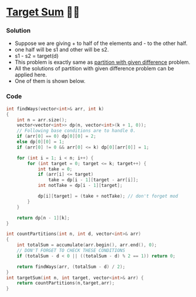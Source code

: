 # [Target Sum](https://www.codingninjas.com/codestudio/problems/target-sum_4127362) 🌟🌟

### Solution

-   Suppose we are giving + to half of the elements and - to the other half.
-   one half will be s1 and other will be s2.
-   s1 - s2 = target(d)
-   This problem is exactly same as [partition with given difference](./18_PartitionWithGivenDifference.md) problem.
-   All the solutions of partition with given difference problem can be applied here.
-   One of them is shown below.

### Code

```cpp
int findWays(vector<int>& arr, int k)
{
    int n = arr.size();
    vector<vector<int>> dp(n, vector<int>(k + 1, 0));
    // Following base conditions are to handle 0.
    if (arr[0] == 0) dp[0][0] = 2;
    else dp[0][0] = 1;
    if (arr[0] != 0 && arr[0] <= k) dp[0][arr[0]] = 1;

    for (int i = 1; i < n; i++) {
        for (int target = 0; target <= k; target++) {
            int take = 0;
            if (arr[i] <= target)
                take = dp[i - 1][target - arr[i]];
            int notTake = dp[i - 1][target];

            dp[i][target] = (take + notTake); // don't forget mod
        }
    }

    return dp[n - 1][k];
}

int countPartitions(int n, int d, vector<int>& arr)
{
    int totalSum = accumulate(arr.begin(), arr.end(), 0);
    // DON'T FORGET TO CHECK THESE CONDITIONS
    if (totalSum - d < 0 || ((totalSum - d) % 2 == 1)) return 0;

    return findWays(arr, (totalSum - d) / 2);
}
int targetSum(int n, int target, vector<int>& arr) {
    return countPartitions(n,target,arr);
}
```
